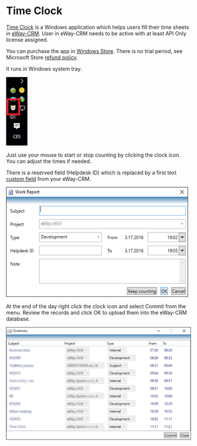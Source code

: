# Time Clock
[Time Clock](http://timeclock.cz/) is a Windows application which helps users fill their time sheets in [eWay-CRM](https://www.eway-crm.com/). User in eWay-CRM needs to be active with at least API Only license assigned.

You can purchase the app in [Windows Store](https://www.microsoft.com/store/apps/9NFCXHB0Z6BV). There is no trial period, see Microsoft Store [refund policy](https://support.microsoft.com/en-us/account-billing/returning-items-you-bought-from-microsoft-for-exchange-or-refund-81629012-aa4f-f48b-2394-8596f415072b).

It runs in Windows system tray.

![timeclock_tray](Images/timeclock_tray.png)

Just use your mouse to start or stop counting by clicking the clock icon. You can adjust the times if needed.

There is a reserved field (Helpdesk ID) which is replaced by a first text [custom field](https://kb.eway-crm.com/en/documentation/5-administration-application/3-customizations/fields) from your eWay-CRM.

![timeclock_workreport](Images/timeclock_workreport.png)

At the end of the day right click the clock icon and select Commit from the menu. Review the records and click OK to upload them into the eWay-CRM database.

![timeclock_summary](Images/timeclock_summary.png)